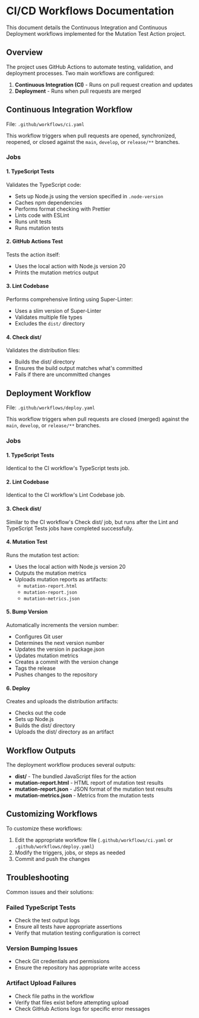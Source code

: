 # CI/CD Workflows Documentation

This document details the Continuous Integration and Continuous Deployment
workflows implemented for the Mutation Test Action project.

## Overview

The project uses GitHub Actions to automate testing, validation, and deployment
processes. Two main workflows are configured:

1. **Continuous Integration (CI)** - Runs on pull request creation and updates
2. **Deployment** - Runs when pull requests are merged

## Continuous Integration Workflow

File: `.github/workflows/ci.yaml`

This workflow triggers when pull requests are opened, synchronized, reopened, or
closed against the `main`, `develop`, or `release/**` branches.

### Jobs

#### 1. TypeScript Tests

Validates the TypeScript code:

- Sets up Node.js using the version specified in `.node-version`
- Caches npm dependencies
- Performs format checking with Prettier
- Lints code with ESLint
- Runs unit tests
- Runs mutation tests

#### 2. GitHub Actions Test

Tests the action itself:

- Uses the local action with Node.js version 20
- Prints the mutation metrics output

#### 3. Lint Codebase

Performs comprehensive linting using Super-Linter:

- Uses a slim version of Super-Linter
- Validates multiple file types
- Excludes the `dist/` directory

#### 4. Check dist/

Validates the distribution files:

- Builds the dist/ directory
- Ensures the build output matches what's committed
- Fails if there are uncommitted changes

## Deployment Workflow

File: `.github/workflows/deploy.yaml`

This workflow triggers when pull requests are closed (merged) against the
`main`, `develop`, or `release/**` branches.

### Jobs

#### 1. TypeScript Tests

Identical to the CI workflow's TypeScript tests job.

#### 2. Lint Codebase

Identical to the CI workflow's Lint Codebase job.

#### 3. Check dist/

Similar to the CI workflow's Check dist/ job, but runs after the Lint and
TypeScript Tests jobs have completed successfully.

#### 4. Mutation Test

Runs the mutation test action:

- Uses the local action with Node.js version 20
- Outputs the mutation metrics
- Uploads mutation reports as artifacts:
  - `mutation-report.html`
  - `mutation-report.json`
  - `mutation-metrics.json`

#### 5. Bump Version

Automatically increments the version number:

- Configures Git user
- Determines the next version number
- Updates the version in package.json
- Updates mutation metrics
- Creates a commit with the version change
- Tags the release
- Pushes changes to the repository

#### 6. Deploy

Creates and uploads the distribution artifacts:

- Checks out the code
- Sets up Node.js
- Builds the dist/ directory
- Uploads the dist/ directory as an artifact

## Workflow Outputs

The deployment workflow produces several outputs:

- **dist/** - The bundled JavaScript files for the action
- **mutation-report.html** - HTML report of mutation test results
- **mutation-report.json** - JSON format of the mutation test results
- **mutation-metrics.json** - Metrics from the mutation tests

## Customizing Workflows

To customize these workflows:

1. Edit the appropriate workflow file (`.github/workflows/ci.yaml` or
   `.github/workflows/deploy.yaml`)
2. Modify the triggers, jobs, or steps as needed
3. Commit and push the changes

## Troubleshooting

Common issues and their solutions:

### Failed TypeScript Tests

- Check the test output logs
- Ensure all tests have appropriate assertions
- Verify that mutation testing configuration is correct

### Version Bumping Issues

- Check Git credentials and permissions
- Ensure the repository has appropriate write access

### Artifact Upload Failures

- Check file paths in the workflow
- Verify that files exist before attempting upload
- Check GitHub Actions logs for specific error messages
